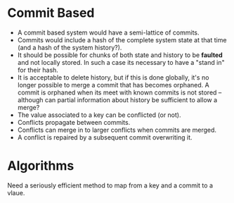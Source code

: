 #  Commit Based

* A commit based system would have a semi-lattice of commits.
* Commits would include a hash of the complete system state at that time (and a hash of the system history?).
* It should be possible for chunks of both state and history to be **faulted** and not locally stored. In such a case its necessary to have a "stand in" for their hash.
* It is acceptable to delete history, but if this is done globally, it's no longer possible to merge a commit that has becomes orphaned. A commit is orphaned when its meet with known commits is not stored – although can partial information about history be sufficient to allow a merge? 
* The value associated to a key can be conflicted (or not).
* Conflicts propagate between commits.
* Conflicts can merge in to larger conflicts when commits are merged.
* A conflict is repaired by a subsequent commit overwriting it.

# Algorithms
Need a seriously efficient method to map from a key and a commit to a vlaue.
